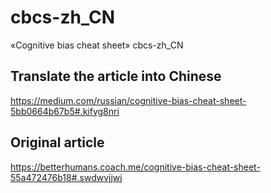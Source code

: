 # cbcs-zh_CN
«Cognitive bias cheat sheet» cbcs-zh_CN
## Translate the article into Chinese
https://medium.com/russian/cognitive-bias-cheat-sheet-5bb0664b67b5#.kifyg8nri

## Original article
https://betterhumans.coach.me/cognitive-bias-cheat-sheet-55a472476b18#.swdwvjjwj

